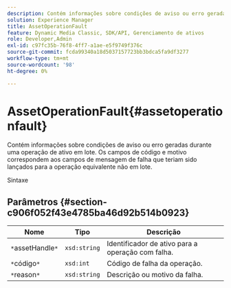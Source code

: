 ```yaml
---
description: Contém informações sobre condições de aviso ou erro geradas durante uma operação de ativo em lote. Os campos de código e motivo correspondem aos campos de mensagem de falha que teriam sido lançados para a operação equivalente não em lote.
solution: Experience Manager
title: AssetOperationFault
feature: Dynamic Media Classic, SDK/API, Gerenciamento de ativos
role: Developer,Admin
exl-id: c97fc35b-76f8-4ff7-a1ae-e5f9749f376c
source-git-commit: fcda99340a18d5037157723bb3bdca5fa9df3277
workflow-type: tm+mt
source-wordcount: '98'
ht-degree: 0%

---
```


# AssetOperationFault{#assetoperationfault}

Contém informações sobre condições de aviso ou erro geradas durante uma operação de ativo em lote. Os campos de código e motivo correspondem aos campos de mensagem de falha que teriam sido lançados para a operação equivalente não em lote.

Sintaxe

## Parâmetros {#section-c906f052f43e4785ba46d92b514b0923}

| Nome | Tipo | Descrição |
|---|---|---|
| `*`assetHandle`*` | `xsd:string` | Identificador de ativo para a operação com falha. |
| `*`código`*` | `xsd:int` | Código de falha da operação. |
| `*`reason`*` | `xsd:string` | Descrição ou motivo da falha. |
